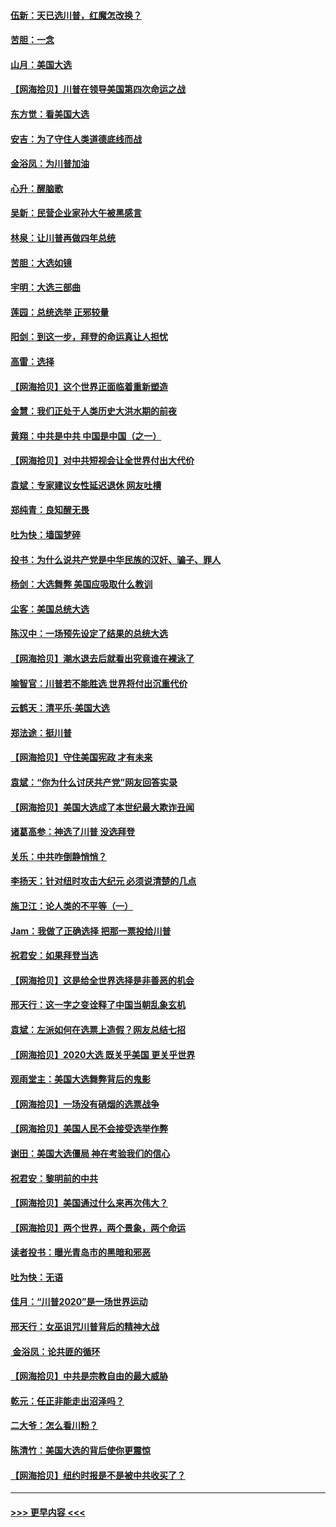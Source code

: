 #### [伍新：天已选川普，红魔怎改换？](../pages/nsc993/n12552970.md?t=11161751) 
#### [苦胆：一念](../pages/nsc993/n12552957.md?t=11161751) 
#### [山月：美国大选](../pages/nsc993/n12552446.md?t=11161751) 
#### [【网海拾贝】川普在领导美国第四次命运之战](../pages/nsc993/n12551973.md?t=11161751) 
#### [东方觉：看美国大选](../pages/nsc993/n12551647.md?t=11161751) 
#### [安吉：为了守住人类道德底线而战](../pages/nsc993/n12551111.md?t=11161751) 
#### [金浴凤：为川普加油](../pages/nsc993/n12551085.md?t=11161751) 
#### [心升：醒脑歌](../pages/nsc993/n12550984.md?t=11161751) 
#### [吴新：民营企业家孙大午被黑感言](../pages/nsc993/n12550656.md?t=11161751) 
#### [林泉：让川普再做四年总统](../pages/nsc993/n12550640.md?t=11161751) 
#### [苦胆：大选如镜](../pages/nsc993/n12550630.md?t=11161751) 
#### [宇明：大选三部曲](../pages/nsc993/n12550603.md?t=11161751) 
#### [莲园：总统选举 正邪较量](../pages/nsc993/n12550594.md?t=11161751) 
#### [阳剑：到这一步，拜登的命运真让人担忧](../pages/nsc993/n12549093.md?t=11161751) 
#### [高雷：选择](../pages/nsc993/n12549087.md?t=11161751) 
#### [【网海拾贝】这个世界正面临着重新塑造](../pages/nsc993/n12548326.md?t=11161751) 
#### [金慧：我们正处于人类历史大洪水期的前夜](../pages/nsc993/n12547914.md?t=11161751) 
#### [黄翔：中共是中共 中国是中国（之一）](../pages/nsc993/n12547576.md?t=11161751) 
#### [【网海拾贝】对中共短视会让全世界付出大代价](../pages/nsc993/n12546043.md?t=11161751) 
#### [袁斌：专家建议女性延迟退休 网友吐槽](../pages/nsc993/n12545424.md?t=11161751) 
#### [郑纯青：良知醒无畏](../pages/nsc993/n12545394.md?t=11161751) 
#### [吐为快：墙国梦碎](../pages/nsc993/n12545309.md?t=11161751) 
#### [投书：为什么说共产党是中华民族的汉奸、骗子、罪人](../pages/nsc993/n12545089.md?t=11161751) 
#### [杨剑：大选舞弊 美国应吸取什么教训](../pages/nsc993/n12543937.md?t=11161751) 
#### [尘客：美国总统大选](../pages/nsc993/n12543828.md?t=11161751) 
#### [陈汉中：一场预先设定了结果的总统大选](../pages/nsc993/n12543564.md?t=11161751) 
#### [【网海拾贝】潮水退去后就看出究竟谁在裸泳了](../pages/nsc993/n12543321.md?t=11161751) 
#### [喻智官：川普若不能胜选 世界将付出沉重代价](../pages/nsc993/n12541352.md?t=11161751) 
#### [云鹤天：清平乐‧美国大选](../pages/nsc993/n12540916.md?t=11161751) 
#### [郑法途：挺川普](../pages/nsc993/n12540898.md?t=11161751) 
#### [【网海拾贝】守住美国宪政 才有未来](../pages/nsc993/n12540423.md?t=11161751) 
#### [袁斌：“你为什么讨厌共产党”网友回答实录](../pages/nsc993/n12540208.md?t=11161751) 
#### [【网海拾贝】美国大选成了本世纪最大欺诈丑闻](../pages/nsc993/n12538029.md?t=11161751) 
#### [诸葛高参：神选了川普 没选拜登](../pages/nsc993/n12537664.md?t=11161751) 
#### [关乐：中共咋倒静悄悄？](../pages/nsc993/n12537615.md?t=11161751) 
#### [李扬天：针对纽时攻击大纪元 必须说清楚的几点](../pages/nsc993/n12536001.md?t=11161751) 
#### [施卫江：论人类的不平等（一）](../pages/nsc993/n12535700.md?t=11161751) 
#### [Jam：我做了正确选择 把那一票投给川普](../pages/nsc993/n12535743.md?t=11161751) 
#### [祝君安：如果拜登当选](../pages/nsc993/n12535726.md?t=11161751) 
#### [【网海拾贝】这是给全世界选择是非善恶的机会](../pages/nsc993/n12535061.md?t=11161751) 
#### [邢天行：这一字之变诠释了中国当朝乱象玄机](../pages/nsc993/n12533446.md?t=11161751) 
#### [袁斌：左派如何在选票上造假？网友总结七招](../pages/nsc993/n12533180.md?t=11161751) 
#### [【网海拾贝】2020大选 既关乎美国 更关乎世界](../pages/nsc993/n12533161.md?t=11161751) 
#### [观雨堂主：美国大选舞弊背后的鬼影](../pages/nsc993/n12533153.md?t=11161751) 
#### [【网海拾贝】一场没有硝烟的选票战争](../pages/nsc993/n12531883.md?t=11161751) 
#### [【网海拾贝】美国人民不会接受选举作弊](../pages/nsc993/n12528850.md?t=11161751) 
#### [谢田：美国大选僵局 神在考验我们的信心](../pages/nsc993/n12527932.md?t=11161751) 
#### [祝君安：黎明前的中共](../pages/nsc993/n12524071.md?t=11161751) 
#### [【网海拾贝】美国通过什么来再次伟大？](../pages/nsc993/n12523844.md?t=11161751) 
#### [【网海拾贝】两个世界，两个景象，两个命运](../pages/nsc993/n12521419.md?t=11161751) 
#### [读者投书：曝光青岛市的黑暗和邪恶](../pages/nsc993/n12520988.md?t=11161751) 
#### [吐为快：无语](../pages/nsc993/n12518588.md?t=11161751) 
#### [佳月：“川普2020”是一场世界运动](../pages/nsc993/n12518581.md?t=11161751) 
#### [邢天行：女巫诅咒川普背后的精神大战](../pages/nsc993/n12517257.md?t=11161751) 
#### [ 金浴凤：论共匪的循环](../pages/nsc993/n12517133.md?t=11161751) 
#### [【网海拾贝】中共是宗教自由的最大威胁](../pages/nsc993/n12516879.md?t=11161751) 
#### [乾元：任正非能走出沼泽吗？](../pages/nsc993/n12515831.md?t=11161751) 
#### [二大爷：怎么看川粉？](../pages/nsc993/n12515820.md?t=11161751) 
#### [陈清竹：美国大选的背后使你更震惊](../pages/nsc993/n12515589.md?t=11161751) 
#### [【网海拾贝】纽约时报是不是被中共收买了？](../pages/nsc993/n12515122.md?t=11161751) 

----
#### [ >>> 更早内容 <<< ](../indexes/nsc993-earlier.md)
